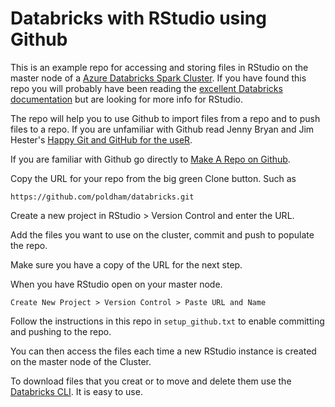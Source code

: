 # Databricks with RStudio using Github

This is an example repo for accessing and storing files in RStudio on the master node of a [Azure Databricks Spark Cluster](https://azure.microsoft.com/en-gb/services/databricks/). If you have found this repo you will probably have been reading the [excellent Databricks documentation](https://docs.databricks.com/) but are looking for more info for RStudio. 

The repo will help you to use Github to import files from a repo and to push files to a repo. If you are unfamiliar with Github read Jenny Bryan and Jim Hester's [Happy Git and GitHub for the useR](https://happygitwithr.com/).

If you are familiar with Github go directly to [Make A Repo on Github](https://happygitwithr.com/rstudio-git-github.html#make-a-repo-on-github-1). 

Copy the URL for your repo from the big green Clone button. Such as

`https://github.com/poldham/databricks.git`

Create a new project in RStudio > Version Control and enter the URL. 

Add the files you want to use on the cluster, commit and push to populate the repo.

Make sure you have a copy of the URL for the next step. 

When you have RStudio open on your master node. 

`Create New Project > Version Control > Paste URL and Name`

Follow the instructions in this repo in `setup_github.txt` to enable committing and pushing to the repo.

You can then access the files each time a new RStudio instance is created on the master node of the Cluster. 

To download files that you creat or to move and delete them use the [Databricks CLI](https://docs.databricks.com/user-guide/dev-tools/databricks-cli.html). It is easy to use. 

